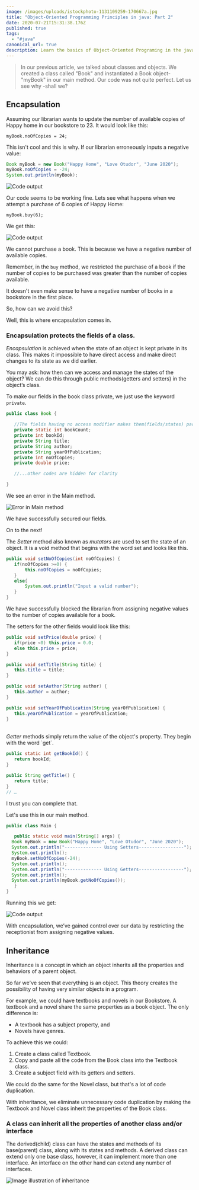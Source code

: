 ```yaml
---
image: /images/uploads/istockphoto-1131109259-170667a.jpg
title: "Object-Oriented Programming Principles in java: Part 2"
date: 2020-07-21T15:31:38.176Z
published: true
tags:
  - "#java"
canonical_url: true
description: Learn the basics of Object-Oriented Programing in the java language
---
```

> In our previous article, we talked about classes and objects. We created a class called "Book" and instantiated a Book object-"myBook" in our main method. Our code was not quite perfect. Let us see why -shall we?

## Encapsulation

Assuming our librarian wants to update the number of available copies of Happy home in our bookstore to 23. It would look like this:

`myBook.noOfCopies = 24;`

This isn't cool and this is why. If our librarian erroneously inputs a negative value:

```java
Book myBook = new Book("Happy Home", "Love Otudor", "June 2020");
myBook.noOfCopies = -24;
System.out.println(myBook);
```

![Code output](/images/uploads/screenshot-from-2020-05-25-16-57-40.png "Book details")

Our code seems to be working fine.
Lets see what happens when we attempt a purchase of 6 copies of Happy Home:

`myBook.buy(6);`

We get this:

![Code output](/images/uploads/screenshot-from-2020-05-25-17-02-00.png "Book purchase")

We cannot purchase a book. This is because we have a negative number of available copies.

Remember, in the `buy` method, we restricted the purchase of a book if the number of copies to be purchased was greater than the number of copies available.

It doesn't even make sense to have a negative number of books in a bookstore in the first place.

So, how can we avoid this?

Well, this is where encapsulation comes in.

### Encapsulation protects the fields of a class.

*Encapsulation* is achieved when the state of an object is kept private in its class. This makes it impossible to have direct access and make direct changes to its state as we did earlier.

You may ask: how then can we access and manage the states of the object? We can do this through public methods(getters and setters) in the object’s class.

To make our fields in the book class private, we just use the keyword `private`.

```java
public class Book {

   //The fields having no access modifier makes them(fields/states) package private
   private static int bookCount;
   private int bookId;
   private String title;
   private String author;
   private String yearOfPublication;
   private int noOfCopies;
   private double price;

   //...other codes are hidden for clarity

}
```

We see an error in the Main method.

![Error in Main method](/images/uploads/screenshot-from-2020-05-26-11-44-02.png "Error in the Main method")

We have successfully secured our fields.

On to the next!

The *Setter* method also known as *mutators* are used to set the state of an object. It is a void method that begins with the word set and looks like this.

```java
public void setNoOfCopies(int noOfCopies) {
   if(noOfCopies >=0) {
       this.noOfCopies = noOfCopies;
   }
   else{
       System.out.println("Input a valid number");
   }
}
```

We have successfully blocked the librarian from assigning negative values to the number of copies available for a book.

The setters for the other fields would look like this:

```java
public void setPrice(double price) {
   if(price <0) this.price = 0.0;
   else this.price = price;
}

public void setTitle(String title) {
   this.title = title;
}

public void setAuthor(String author) {
   this.author = author;
}

public void setYearOfPublication(String yearOfPublication) {
   this.yearOfPublication = yearOfPublication;
}
```

\
*Getter* methods simply return the value of the object's property. They begin with the word \`get\`.

```java
public static int getBookId() {
   return bookId;
}

public String getTitle() {
   return title;
}
// …
```

I trust you can complete that.

Let's use this in our main method.

```java
public class Main {

   public static void main(String[] args) {
  Book myBook = new Book("Happy Home", "Love Otudor", "June 2020");
  System.out.println("-------------- Using Setters-----------------");
  System.out.println();
  myBook.setNoOfCopies(-24);
  System.out.println();
  System.out.println("-------------- Using Getters-----------------");
  System.out.println();
  System.out.println(myBook.getNoOfCopies());
   }
}
```

Running this we get:

![Code output](/images/uploads/screenshot-from-2020-05-28-18-18-51.png "Using getters and setters")

With encapsulation, we’ve gained control over our data by restricting the receptionist from assigning negative values.

## Inheritance

Inheritance is a concept in which an object inherits all the properties and behaviors of a parent object.

So far we've seen that everything is an object. This theory creates the possibility of having very similar objects in a program.

For example, we could have textbooks and novels in our Bookstore. A textbook and a novel share the same properties as a book object. The only difference is:

* A textbook has a subject property, and
* Novels have genres. 

To achieve this we could:

1. Create a class called Textbook.
2. Copy and paste all the code from the Book class into the Textbook class.
3. Create a subject field with its getters and setters.

We could do the same for the Novel class, but that's a lot of code duplication.

With inheritance, we eliminate unnecessary code duplication by making the Textbook and Novel class inherit the properties of the Book class.

### A class can inherit all the properties of another class and/or interface

The derived(child) class can have the states and methods of its base(parent) class, along with its states and methods. A derived class can extend only one base class, however, it can implement more than one interface. An interface on the other hand can extend any number of interfaces.





![Image illustration of inheritance](/images/uploads/screenshot-from-2020-07-22-14-34-15.png "Inheritance")